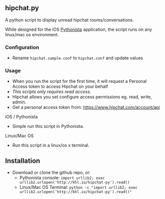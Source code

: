 ## hipchat.py

A python script to display unread hipchat rooms/conversations.

While designed for the iOS [Pythonista](http://omz-software.com/pythonista/) application, the script runs on any linux/mac os environment.

### Configuration

- Rename `hipchat.sample.conf` to `hipchat.conf` and update values

### Usage

- When you run the script for the first time, it will request a Personal Access token
to access Hipchat on your behalf
- *This scripts only requires read access.*
- Hipchat allows you set configure access permissions eg. read, write, admin.
- Get a personal access token from: https://www.hipchat.com/account/api

iOS / Pythonista
- Simple run this script in Pythonista.

Linux/Mac OS
- Run this script in a linux/os x terminal.

## Installation

- Download or clone the github repo, or:
  - Pythonista console: `import urllib2; exec urllib2.urlopen('http://khl.io/hipchat-py').read()`
  - Linux/Mac OS Terminal: `python -c "import urllib2; exec urllib2.urlopen('http://khl.io/hipchat-py').read()"`
